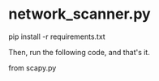 # network_scanner.py

pip install -r requirements.txt

Then, run the following code, and that's it.

from scapy.py


